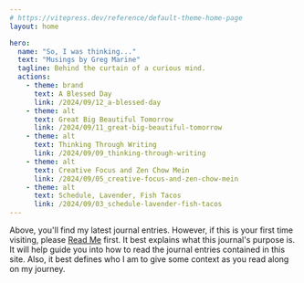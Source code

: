 ```yaml
---
# https://vitepress.dev/reference/default-theme-home-page
layout: home

hero:
  name: "So, I was thinking..."
  text: "Musings by Greg Marine"
  tagline: Behind the curtain of a curious mind.
  actions:
    - theme: brand
      text: A Blessed Day
      link: /2024/09/12_a-blessed-day
    - theme: alt
      text: Great Big Beautiful Tomorrow
      link: /2024/09/11_great-big-beautiful-tomorrow
    - theme: alt
      text: Thinking Through Writing
      link: /2024/09/09_thinking-through-writing
    - theme: alt
      text: Creative Focus and Zen Chow Mein
      link: /2024/09/05_creative-focus-and-zen-chow-mein
    - theme: alt
      text: Schedule, Lavender, Fish Tacos
      link: /2024/09/03_schedule-lavender-fish-tacos
---
```


Above, you'll find my latest journal entries. However, if this is your first time visiting, please [Read Me](read-me) first. It best explains what this journal's purpose is. It will help guide you into how to read the journal entries contained in this site. Also, it best defines who I am to give some context as you read along on my journey.